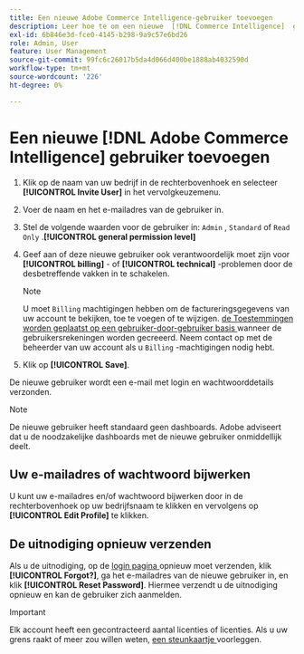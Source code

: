 ```yaml
---
title: Een nieuwe Adobe Commerce Intelligence-gebruiker toevoegen
description: Leer hoe te om een nieuwe  [!DNL Commerce Intelligence]  gebruiker toe te voegen en hoe te om uw gebruikersnaam of wachtwoord bij te werken.
exl-id: 6b846e3d-fce0-4145-b298-9a9c57e6bd26
role: Admin, User
feature: User Management
source-git-commit: 99fc6c26017b5da4d066d400be1888ab4032590d
workflow-type: tm+mt
source-wordcount: '226'
ht-degree: 0%

---
```


# Een nieuwe [!DNL Adobe Commerce Intelligence] gebruiker toevoegen

1. Klik op de naam van uw bedrijf in de rechterbovenhoek en selecteer **[!UICONTROL Invite User]** in het vervolgkeuzemenu.
1. Voer de naam en het e-mailadres van de gebruiker in.
1. Stel de volgende waarden voor de gebruiker in: `Admin` , `Standard` of `Read Only` .**[!UICONTROL general permission level]**
1. Geef aan of deze nieuwe gebruiker ook verantwoordelijk moet zijn voor **[!UICONTROL billing]** - of **[!UICONTROL technical]** -problemen door de desbetreffende vakken in te schakelen.

   >[!NOTE]
   >
   >U moet `Billing` machtigingen hebben om de factureringsgegevens van uw account te bekijken, toe te voegen of te wijzigen. [ de Toestemmingen worden geplaatst op een gebruiker-door-gebruiker basis ](../../administrator/user-management/user-management.md) wanneer de gebruikersrekeningen worden gecreeerd. Neem contact op met de beheerder van uw account als u `Billing` -machtigingen nodig hebt.

1. Klik op **[!UICONTROL Save]**.

De nieuwe gebruiker wordt een e-mail met login en wachtwoorddetails verzonden.

>[!NOTE]
>
>De nieuwe gebruiker heeft standaard geen dashboards. Adobe adviseert dat u [ ](../../data-user/dashboards/share-dashboard-with-users.md) de noodzakelijke dashboards met de nieuwe gebruiker onmiddellijk deelt.

## Uw e-mailadres of wachtwoord bijwerken

U kunt uw e-mailadres en/of wachtwoord bijwerken door in de rechterbovenhoek op uw bedrijfsnaam te klikken en vervolgens op **[!UICONTROL Edit Profile]** te klikken.

## De uitnodiging opnieuw verzenden

Als u de uitnodiging, op de [ login pagina ](https://dashboard.rjmetrics.com/v2/session/create) opnieuw moet verzenden, klik **[!UICONTROL Forgot?]**, ga het e-mailadres van de nieuwe gebruiker in, en klik **[!UICONTROL Reset Password]**. Hiermee verzendt u de uitnodiging opnieuw en kan de gebruiker zich aanmelden.

>[!IMPORTANT]
>
>Elk account heeft een gecontracteerd aantal licenties of licenties. Als u uw grens raakt of meer zou willen weten, [ een steunkaartje ](https://experienceleague.adobe.com/docs/commerce-knowledge-base/kb/troubleshooting/miscellaneous/mbi-service-policies.html) voorleggen.
